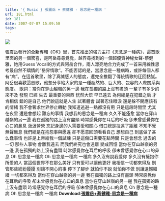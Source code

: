 ```yaml
---
title: '{ Music } 張震岳 + 蔡健雅 - 思念是一種病 '
url: 181.html
id: 181
date: 2007-07-07 15:09:50
tags:
---
```


[![](http://photo8.yupoo.com/20070626/153417_481675874_hittvbbq.jpg)](http://quanpc.com/ "QuanPC.com")

張震岳發行的全新專輯《OK》里，首先推出的強力主打《思念是一種病》，這首歌里面的另一個驚喜，是阿岳尋尋覓覓，越界尋找到的一個超優質神秘女聲-蔡健雅，她用Guess Vocal的方式與阿岳合作，兩人漂亮地合力完成了一首采用線性思考最自然不矯情的“岳界情歌”。不能否認的是，當思念是一種病時，或許每個人都有“病”。在這首歌里，除了真誠感人的態度，還完全推翻了傳統情歌的迂回黏膩。阿岳很喜歡這首歌，他想分享給大家的是一種超然的、巨大的、包容的人際關系與態度。   歌詞：當你在穿山越嶺的另一邊 我在孤獨的路上沒有盡頭 一輩子有多少的來不及 發現 已經 失去 最重要的東西 恍然大悟 早已遠去 為何總是在犯錯之后 才肯相信 錯的是自己 他們說這就是人生 試著體會 試著忍住眼淚 還是躲不開應該有的情緒 我不會奢求世界停止轉動 我知道逃避一點都沒有用 只是這段時間里 尤其在夜里 還是會想起 難忘的事情 我想我的思念是一種病 久久不能痊愈 當你在穿山越嶺的另一邊 我在孤獨的路上沒有盡頭 時常感覺你在耳后的呼吸 卻未曾感覺你在心口的鼻息 汲汲營營 忘記身邊的人需要愛和關心 借口總是拉遠了距離 不知不覺 無聲無息 我們總是在抱怨事與愿違 卻不愿意回頭看看自己 想想自己 到底做了甚么蠢事情 也許是上帝給我一個試煉 只是這傷口需要花點時間 只是會想念 過去的一切 那些人事物 會離我遠去 而我們終究也會遠離 變成回憶 當你在穿山越嶺的另一邊 我在孤獨的路上沒有盡頭 時常感覺你在耳后的呼吸 卻未曾感覺你在心口的鼻息 Oh 思念是一種病 Oh 思念是一種病 一種病 多久沒有說我愛你 多久沒有擁抱你所愛的人 當這個世界不在那么美好 只有愛可以讓他更好 我相信一切都來得及 別管那些紛紛擾擾 別讓不開心的事 停下了腳步 就怕你不說 就怕你不做 別讓遺憾繼續 一切都來得及 當你在穿山越嶺的另一邊 我在孤獨的路上沒有盡頭 時常感覺你在耳后的呼吸 卻未曾感覺你在心口的鼻息 當你在穿山越嶺的另一邊 我在孤獨的路上沒有盡頭 時常感覺你在耳后的呼吸 卻未曾感覺你在心口的鼻息 Oh 思念是一種病 Oh 思念是一種病 一種病  **Download**:[**張震岳+蔡健雅-思念是一種病**](http://www.tortinita.org/163888.php?http://music17.163888.net/6ec5ef54023/2007/07/07/09/Music/6445651339.mp3)